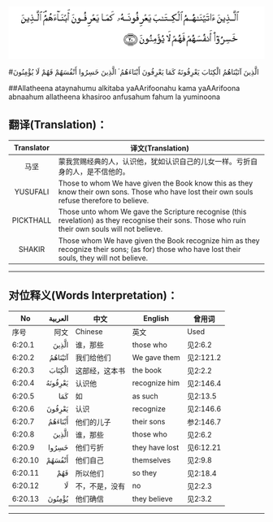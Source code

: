 ![006:020](images/006_020.gif)

#الَّذِينَ آتَيْنَاهُمُ الْكِتَابَ يَعْرِفُونَهُ كَمَا يَعْرِفُونَ أَبْنَاءَهُمُ ۘ الَّذِينَ خَسِرُوا أَنْفُسَهُمْ فَهُمْ لَا يُؤْمِنُونَ 

##Allatheena ataynahumu alkitaba yaAArifoonahu kama yaAArifoona abnaahum allatheena khasiroo anfusahum fahum la yuminoona 

## 翻译(Translation)：

| Translator | 译文(Translation)                                            |
| :--------: | ------------------------------------------------------------ |
|    马坚    | 蒙我赏赐经典的人，认识他，犹如认识自己的儿女一样。亏折自身的人，是不信他的。 |
|  YUSUFALI  | Those to whom We have given the Book know this as they know their own sons. Those who have lost their own souls refuse therefore to believe. |
| PICKTHALL  | Those unto whom We gave the Scripture recognise (this revelation) as they recognise their sons. Those who ruin their own souls will not believe. |
|   SHAKIR   | Those whom We have given the Book recognize him as they recognize their sons; (as for) those who have lost their souls, they will not believe. |

---

## 对位释义(Words Interpretation)：

| No   | العربية | 中文    | English | 曾用词 |
| ---- | ------: | ------- | ------- | ------ |
| 序号 |    阿文 | Chinese | 英文    | Used   |
| 6:20.1  | الَّذِينَ   | 谁，那些       | those who      | 见2:6.2   |
| 6:20.2  | آتَيْنَاهُمُ | 我们给他们     | We gave them   | 见2:121.2 |
| 6:20.3  | الْكِتَابَ  | 这部经，这本书 | the book       | 见2:2.2   |
| 6:20.4  | يَعْرِفُونَهُ | 认识他         | recognize him  | 见2:146.4 |
| 6:20.5  | كَمَا     | 如             | as such        | 见2:13.5  |
| 6:20.6  | يَعْرِفُونَ  | 认识           | recognize      | 见2:146.6 |
| 6:20.7  | أَبْنَاءَهُمُ | 他们的儿子     | their sons     | 参2:146.7 |
| 6:20.8  | الَّذِينَ   | 谁，那些       | those who      | 见2:6.2   |
| 6:20.9  | خَسِرُوا   | 他们亏折       | they have lost | 见6:12.21 |
| 6:20.10 | أَنْفُسَهُمْ  | 他们自己       | themselves     | 见2:9.8   |
| 6:20.11 | فَهُمْ     | 所以他们       | so they        | 见2:18.4  |
| 6:20.12 | لَا      | 不，不是，没有 | no             | 见2:2.3   |
| 6:20.13 | يُؤْمِنُونَ  | 他们确信       | they believe   | 见2:3.2   |

---
